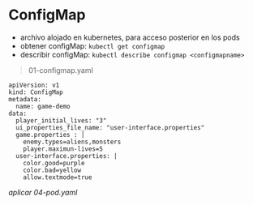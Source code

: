 # ConfigMap
- archivo alojado en kubernetes, para acceso posterior en los pods
- obtener configMap: `kubectl get configmap`
- describir configMap: `kubectl describe configmap <configmapname>`
> 01-configmap.yaml
~~~
apiVersion: v1
kind: ConfigMap
metadata:
  name: game-demo
data:
  player_initial_lives: "3"
  ui_properties_file_name: "user-interface.properties"
  game.properties : |
    enemy.types=aliens,monsters
    player.maximun-lives=5
  user-interface.properties: |
    color.good=purple
    color.bad=yellow
    allow.textmode=true
~~~  

*aplicar 04-pod.yaml*
